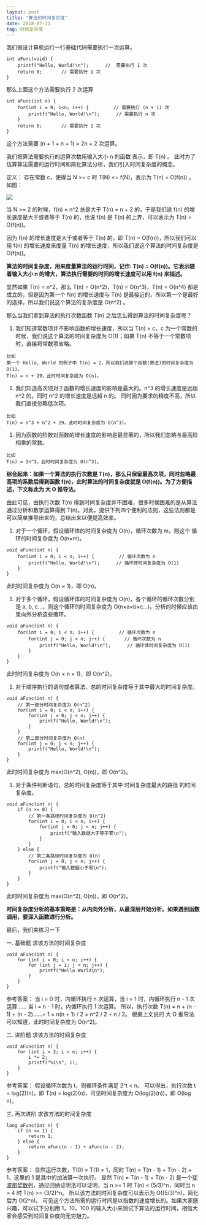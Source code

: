 ```yaml
---
layout: post
title: "算法的时间复杂度"
date: 2018-07-11
tag: 时间复杂度
--- 
```


我们假设计算机运行一行基础代码需要执行一次运算。

```
int aFunc(void) {
    printf("Hello, World!\n");      //  需要执行 1 次
    return 0;       // 需要执行 1 次
}
```

那么上面这个方法需要执行 2 次运算

```
int aFunc(int n) {
    for(int i = 0; i<n; i++) {         // 需要执行 (n + 1) 次
        printf("Hello, World!\n");      // 需要执行 n 次
    }
    return 0;       // 需要执行 1 次
}
```

这个方法需要 (n + 1 + n + 1) = 2n + 2 次运算。

我们把算法需要执行的运算次数用输入大小 n 的函数 表示，即 T(n) 。
此时为了估算算法需要的运行时间和简化算法分析，我们引入时间复杂度的概念。

定义： 存在常数 c，使得当 N >= c 时 T(N) <= f(N)，表示为 T(n) = O(f(n)) 。
如图：

![](https://upload-images.jianshu.io/upload_images/2868692-072500c32dbce83f.png)

当 N >= 2 的时候，f(n) = n^2 总是大于 T(n) = n + 2 的，于是我们说 f(n) 的增长速度是大于或者等于 T(n) 的，也说 f(n) 是 T(n) 的上界，可以表示为 T(n) = O(f(n))。

因为 f(n) 的增长速度是大于或者等于 T(n) 的，即 T(n) = O(f(n))，所以我们可以用 f(n) 的增长速度来度量 T(n) 的增长速度，所以我们说这个算法的时间复杂度是 O(f(n))。

**算法的时间复杂度，用来度量算法的运行时间，记作: T(n) = O(f(n))。它表示随着输入大小 n 的增大，算法执行需要的时间的增长速度可以用 f(n) 来描述。**

显然如果 T(n) = n^2，那么 T(n) = O(n^2)，T(n) = O(n^3)，T(n) = O(n^4) 都是成立的，但是因为第一个 f(n) 的增长速度与 T(n) 是最接近的，所以第一个是最好的选择，所以我们说这个算法的复杂度是 O(n^2) 。

那么当我们拿到算法的执行次数函数 T(n) 之后怎么得到算法的时间复杂度呢？

1.  我们知道常数项并不影响函数的增长速度，所以当 T(n) = c，c 为一个常数的时候，我们说这个算法的时间复杂度为 O(1)；如果 T(n) 不等于一个常数项时，直接将常数项省略。

```
比如
第一个 Hello, World 的例子中 T(n) = 2，所以我们说那个函数(算法)的时间复杂度为 O(1)。
T(n) = n + 29，此时时间复杂度为 O(n)。
```

1.  我们知道高次项对于函数的增长速度的影响是最大的。n^3 的增长速度是远超 n^2 的，同时 n^2 的增长速度是远超 n 的。 同时因为要求的精度不高，所以我们直接忽略低次项。

```
比如
T(n) = n^3 + n^2 + 29，此时时间复杂度为 O(n^3)。
```

1.  因为函数的阶数对函数的增长速度的影响是最显著的，所以我们忽略与最高阶相乘的常数。

```
比如
T(n) = 3n^3，此时时间复杂度为 O(n^3)。
```

**综合起来：如果一个算法的执行次数是 T(n)，那么只保留最高次项，同时忽略最高项的系数后得到函数 f(n)，此时算法的时间复杂度就是 O(f(n))。为了方便描述，下文称此为 大 O 推导法。**

由此可见，由执行次数 T(n) 得到时间复杂度并不困难，很多时候困难的是从算法通过分析和数学运算得到 T(n)。对此，提供下列四个便利的法则，这些法则都是可以简单推导出来的，总结出来以便提高效率。

1.  对于一个循环，假设循环体的时间复杂度为 O(n)，循环次数为 m，则这个
    循环的时间复杂度为 O(n×m)。

```
void aFunc(int n) {
    for(int i = 0; i < n; i++) {         // 循环次数为 n
        printf("Hello, World!\n");      // 循环体时间复杂度为 O(1)
    }
}
```

此时时间复杂度为 O(n × 1)，即 O(n)。

1.  对于多个循环，假设循环体的时间复杂度为 O(n)，各个循环的循环次数分别是 a, b, c...，则这个循环的时间复杂度为 O(n×a×b×c...)。分析的时候应该由里向外分析这些循环。

```
void aFunc(int n) {
    for(int i = 0; i < n; i++) {         // 循环次数为 n
        for(int j = 0; j < n; j++) {       // 循环次数为 n
            printf("Hello, World!\n");      // 循环体时间复杂度为 O(1)
        }
    }
}
```

此时时间复杂度为 O(n × n × 1)，即 O(n^2)。

1.  对于顺序执行的语句或者算法，总的时间复杂度等于其中最大的时间复杂度。

```
void aFunc(int n) {
    // 第一部分时间复杂度为 O(n^2)
    for(int i = 0; i < n; i++) {
        for(int j = 0; j < n; j++) {
            printf("Hello, World!\n");
        }
    }
    // 第二部分时间复杂度为 O(n)
    for(int j = 0; j < n; j++) {
        printf("Hello, World!\n");
    }
}
```

此时时间复杂度为 max(O(n^2), O(n))，即 O(n^2)。

1.  对于条件判断语句，总的时间复杂度等于其中 时间复杂度最大的路径 的时间复杂度。

```
void aFunc(int n) {
    if (n >= 0) {
        // 第一条路径时间复杂度为 O(n^2)
        for(int i = 0; i < n; i++) {
            for(int j = 0; j < n; j++) {
                printf("输入数据大于等于零\n");
            }
        }
    } else {
        // 第二条路径时间复杂度为 O(n)
        for(int j = 0; j < n; j++) {
            printf("输入数据小于零\n");
        }
    }
}
```

此时时间复杂度为 max(O(n^2), O(n))，即 O(n^2)。

**时间复杂度分析的基本策略是：从内向外分析，从最深层开始分析。如果遇到函数调用，要深入函数进行分析。**

最后，我们来练习一下

一. 基础题
求该方法的时间复杂度

```
void aFunc(int n) {
    for (int i = 0; i < n; i++) {
        for (int j = i; j < n; j++) {
            printf("Hello World\n");
        }
    }
}
```

参考答案：
当 i = 0 时，内循环执行 n 次运算，当 i = 1 时，内循环执行 n - 1 次运算…… 当 i = n - 1 时，内循环执行 1 次运算。
所以，执行次数 T(n) = n + (n - 1) + (n - 2)……+ 1 = n(n + 1) / 2 = n^2 / 2 + n / 2。
根据上文说的 大 O 推导法 可以知道，此时时间复杂度为 O(n^2)。

二. 进阶题
求该方法的时间复杂度

```
void aFunc(int n) {
    for (int i = 2; i < n; i++) {
        i *= 2;
        printf("%i\n", i);
    }
}
```

参考答案：
假设循环次数为 t，则循环条件满足 2^t < n。
可以得出，执行次数 t = log(2)(n)，即 T(n) = log(2)(n)，可见时间复杂度为 O(log(2)(n))，即 O(log n)。

三. 再次进阶
求该方法的时间复杂度

```
long aFunc(int n) {
    if (n <= 1) {
        return 1;
    } else {
        return aFunc(n - 1) + aFunc(n - 2);
    }
}
```

参考答案：
显然运行次数，T(0) = T(1) = 1，同时 T(n) = T(n - 1) + T(n - 2) + 1，这里的 1 是其中的加法算一次执行。
显然 T(n) = T(n - 1) + T(n - 2) 是一个[斐波那契数列](https://baike.baidu.com/item/%E6%96%90%E6%B3%A2%E9%82%A3%E5%A5%91%E6%95%B0%E5%88%97)，通过归纳证明法可以证明，当 n >= 1 时 T(n) < (5/3)^n，同时当 n > 4 时 T(n) >= (3/2)^n。
所以该方法的时间复杂度可以表示为 O((5/3)^n)，简化后为 O(2^n)。
可见这个方法所需的运行时间是以指数的速度增长的。如果大家感兴趣，可以试下分别用 1，10，100 的输入大小来测试下算法的运行时间，相信大家会感受到时间复杂度的无穷魅力。